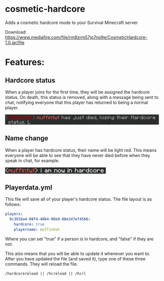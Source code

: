 

# cosmetic-hardcore
Adds a cosmetic hardcore mode to your Survival Minecraft server

Download: https://www.mediafire.com/file/rm8zrm57jq7np9e/CosmeticHardcore-1.0.jar/file

# Features:

## Hardcore status

When a player joins for the first time, they will be assigned the hardcore status. On death, this status is removed, along with a message being sent to chat, notifying everyone that this player has returned to being a normal player.

![img](./images/losinghardcore.png)

## Name change

When a player has hardcore status, their name will be light red. This means everyone will be able to see that they have never died before when they speak in chat, for example.

![img](./images/hardcoreexample.png)

## Playerdata.yml

This file will save all of your player's hardcore status. The file layout is as follows:

```yaml
players:
  9c3918a4-08f4-40b4-90e9-88e347ef4566:
    hardcore: true
    playername: muffintwt
```

Where you can set "true" if a person is in hardcore, and "false" if they are not.

This also means that you will be able to update it whenever you want to. After you have updated the file (and saved it), type one of these three commands. They will reload the file.

```
/hardcorereload || /hcreload || /hcrl
```

